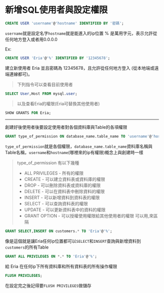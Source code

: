 # 新增SQL使用者與設定權限

``` SQL
CREATE USER 'username'@'hostname' IDENTIFIED BY '密碼';
```
`username`就是設定名字`hostname`就是能進入的ip位置 % 是萬用字元，表示允許從任何地方登入或者用0.0.0.0

Ex:
``` sql
CREATE USER 'Eria'@'%' IDENTIFIED BY '12345678';
```
建立新使用者 Eria 並且密碼為 12345678，且允許從任何地方登入 (從本地端或遠端連線都可)。

> 下列指令可以查看目前使用者
``` sql
SELECT User,Host FROM mysql.user;
```
>以及查看Eria的權限(Eria可替換其他使用者)
``` sql
SHOW GRANTS FOR Eria;
```
___
創建好後使用者後要設定使用者對各個資料庫與Table的各項權限
``` sql
GRANT type_of_permission ON database_name.table_name TO 'username'@'hostname';
```
`type_of_permission`就是各個權限，`database_name.table_name`資料庫名稱與Table名稱，`username`和`hostname`(哪裡來的ip有權限)概念上與創建時一樣

> type_of_permission 有以下幾種
> * ALL PRIVILEGES - 所有的權限
> * CREATE - 可以建立資料表或資料庫的權限
> * DROP - 可以刪除資料表或資料庫的權限
> * DELETE - 可以在資料表中刪除資料的權限
> * INSERT - 可以新增資料到資料表的權限
> * SELECT - 可以查詢資料表的權限
> * UPDATE - 可以更新資料表中的資料的權限
> * GRANT OPTION - 可以授權使用權限給其他使用者的權限
可以用,來區隔
```sql
GRANT SELECT,INSERT ON customers.* TO 'Eria'@'%';
```
像是這個就是讓Eria任何ip位置都可以`SELECT`和`INSERT`查詢與新增資料到`customers`的所有Table
```sql
GRANT ALL PRIVILEGES ON *.* TO 'Eria'@'%';
```
給 Eria 在任何ip下所有資料庫和所有資料表的所有操作權限
``` sql
FLUSH PRIVILEGES;
```
在設定完之後記得要`FLUSH PRIVILEGES`做儲存